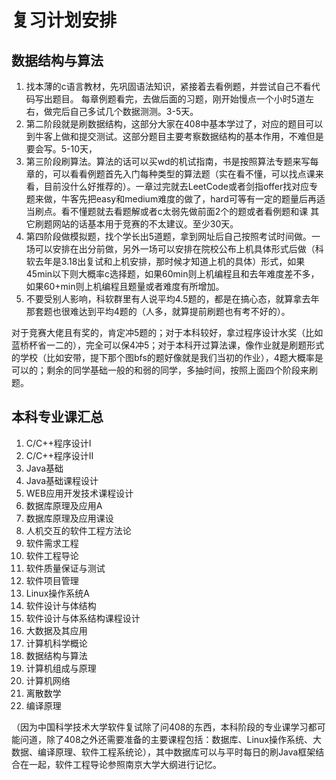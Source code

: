# 复习计划安排

## 数据结构与算法

1. 找本薄的c语言教材，先巩固语法知识，紧接着去看例题，并尝试自己不看代码写出题目。 每章例题看完，去做后面的习题，刚开始慢点一个小时5道左右，做完后自己多试几个数据测测。3-5天。
2. 第二阶段就是刷数据结构，这部分大家在408中基本学过了，对应的题目可以到牛客上做和提交测试。这部分题目主要考察数据结构的基本作用，不难但是要会写。5-10天，
3. 第三阶段刷算法。算法的话可以买wd的机试指南，书是按照算法专题来写每章的，可以看看例题首先入门每种类型的算法题（实在看不懂，可以找点课来看，目前没什么好推荐的）。一章过完就去LeetCode或者剑指offer找对应专题来做，牛客先把easy和medium难度的做了，hard可等有一定的题量后再适当刷点。看不懂题就去看题解或者c太弱先做前面2个的题或者看例题和课  其它刷题网站的话基本用于竞赛的不太建议。至少30天。
4. 第四阶段做模拟题，找个学长出5道题，拿到网址后自己按照考试时间做。一场可以安排在出分前做，另外一场可以安排在院校公布上机具体形式后做（科软去年是3.18出复试和上机安排，那时候才知道上机的具体）形式，如果45min以下则大概率c选择题，如果60min则上机编程且和去年难度差不多，如果60+min则上机编程且题量或者难度有所增加。
5. 不要受别人影响，科软群里有人说平均4.5题的，都是在搞心态，就算拿去年那套题也很难达到平均4题的（人多，就算提前刷题也有考不好的）。 

​		对于竞赛大佬且有奖的，肯定冲5题的；对于本科较好，拿过程序设计水奖（比如蓝桥杯省一二的），完全可以保4冲5；对于本科开过算法课，像作业就是刷题形式的学校（比如安带，提下那个图bfs的题好像就是我们当初的作业），4题大概率是可以的；剩余的同学基础一般的和弱的同学，多抽时间，按照上面四个阶段来刷题。

## 本科专业课汇总

1. C/C++程序设计I
2. C/C++程序设计II
3. Java基础
4. Java基础课程设计
5. WEB应用开发技术课程设计
6. 数据库原理及应用A
7. 数据库原理及应用课设
8. 人机交互的软件工程方法论
9. 软件需求工程
10. 软件工程导论
11. 软件质量保证与测试
12. 软件项目管理
13. Linux操作系统A
14. 软件设计与体结构
15. 软件设计与体系结构课程设计
16. 大数据及其应用
17. 计算机科学概论
18. 数据结构与算法
19. 计算机组成与原理
20. 计算机网络
21. 离散数学
22. 编译原理

​	（因为中国科学技术大学软件复试除了问408的东西，本科阶段的专业课学习都可能问道，除了408之外还需要准备的主要课程包括：数据库、Linux操作系统、大数据、编译原理、软件工程系统论），其中数据库可以与平时每日的刷Java框架结合在一起，软件工程导论参照南京大学大纲进行记忆。







